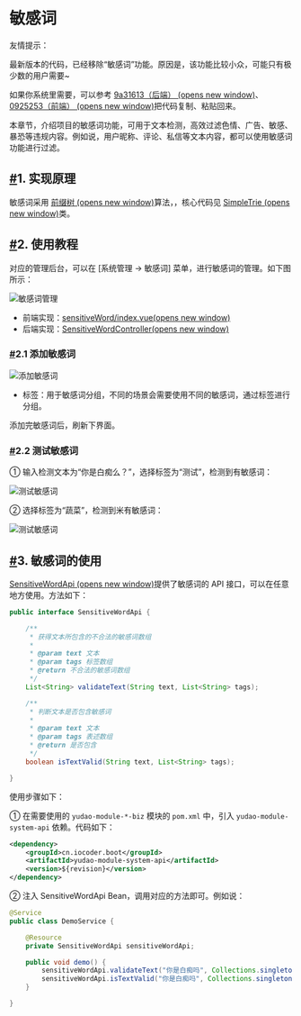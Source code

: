 # 敏感词

友情提示：

最新版本的代码，已经移除“敏感词”功能。原因是，该功能比较小众，可能只有极少数的用户需要~

如果你系统里需要，可以参考 [9a31613（后端） (opens new window)](https://gitee.com/zhijiantianya/ruoyi-vue-pro/commit/9a31613e5b766977df62a4977a40ef08bdeefa0b)、[0925253（前端） (opens new window)](https://gitee.com/yudaocode/yudao-ui-admin-vue3/commit/0925253a9dd0e3d9502178fc5c8f4a907eaeb852)把代码复制、粘贴回来。

本章节，介绍项目的敏感词功能，可用于文本检测，高效过滤色情、广告、敏感、暴恐等违规内容。例如说，用户昵称、评论、私信等文本内容，都可以使用敏感词功能进行过滤。

## [#](https://doc.iocoder.cn/sensitive-word/#_1-实现原理)1. 实现原理

敏感词采用 [前缀树 (opens new window)](https://zh.m.wikipedia.org/zh-hans/Trie)算法，，核心代码见 [SimpleTrie (opens new window)](https://github.com/YunaiV/ruoyi-vue-pro/blob/master/yudao-module-system/yudao-module-system-biz/src/main/java/cn/iocoder/yudao/module/system/util/collection/SimpleTrie.java)类。

## [#](https://doc.iocoder.cn/sensitive-word/#_2-使用教程)2. 使用教程

对应的管理后台，可以在 [系统管理 -> 敏感词] 菜单，进行敏感词的管理。如下图所示：

![敏感词管理](https://doc.iocoder.cn/img/%E6%95%8F%E6%84%9F%E8%AF%8D/%E6%95%8F%E6%84%9F%E8%AF%8D%E7%AE%A1%E7%90%86.png)

- 前端实现：[sensitiveWord/index.vue(opens new window)](https://github.com/yudaocode/yudao-ui-admin-vue2/blob/master/src/views/system/sensitiveWord/index.vue)
- 后端实现：[SensitiveWordController(opens new window)](https://github.com/YunaiV/ruoyi-vue-pro/blob/master/yudao-module-system/yudao-module-system-biz/src/main/java/cn/iocoder/yudao/module/system/controller/admin/sensitiveword/SensitiveWordController.java)

### [#](https://doc.iocoder.cn/sensitive-word/#_2-1-添加敏感词)2.1 添加敏感词

![添加敏感词](https://doc.iocoder.cn/img/%E6%95%8F%E6%84%9F%E8%AF%8D/%E6%B7%BB%E5%8A%A0%E6%95%8F%E6%84%9F%E8%AF%8D.png)

- 标签：用于敏感词分组，不同的场景会需要使用不同的敏感词，通过标签进行分组。

添加完敏感词后，刷新下界面。

### [#](https://doc.iocoder.cn/sensitive-word/#_2-2-测试敏感词)2.2 测试敏感词

① 输入检测文本为“你是白痴么？”，选择标签为“测试”，检测到有敏感词：

![测试敏感词](https://doc.iocoder.cn/img/%E6%95%8F%E6%84%9F%E8%AF%8D/%E6%B5%8B%E8%AF%95%E6%95%8F%E6%84%9F%E8%AF%8D-%E6%9C%89.png)

② 选择标签为“蔬菜”，检测到米有敏感词：

![测试敏感词](https://doc.iocoder.cn/img/%E6%95%8F%E6%84%9F%E8%AF%8D/%E6%B5%8B%E8%AF%95%E6%95%8F%E6%84%9F%E8%AF%8D-%E6%97%A0.png)

## [#](https://doc.iocoder.cn/sensitive-word/#_3-敏感词的使用)3. 敏感词的使用

[SensitiveWordApi (opens new window)](https://github.com/YunaiV/ruoyi-vue-pro/blob/master/yudao-module-system/yudao-module-system-api/src/main/java/cn/iocoder/yudao/module/system/api/sensitiveword/SensitiveWordApi.java)提供了敏感词的 API 接口，可以在任意地方使用。方法如下：

```java
public interface SensitiveWordApi {

    /**
     * 获得文本所包含的不合法的敏感词数组
     *
     * @param text 文本
     * @param tags 标签数组
     * @return 不合法的敏感词数组
     */
    List<String> validateText(String text, List<String> tags);

    /**
     * 判断文本是否包含敏感词
     *
     * @param text 文本
     * @param tags 表述数组
     * @return 是否包含
     */
    boolean isTextValid(String text, List<String> tags);

}
```

使用步骤如下：

① 在需要使用的 `yudao-module-*-biz` 模块的 `pom.xml` 中，引入 `yudao-module-system-api` 依赖。代码如下：

```xml
<dependency>
    <groupId>cn.iocoder.boot</groupId>
    <artifactId>yudao-module-system-api</artifactId>
    <version>${revision}</version>
</dependency>
```

② 注入 SensitiveWordApi Bean，调用对应的方法即可。例如说：

```java
@Service
public class DemoService {

    @Resource
    private SensitiveWordApi sensitiveWordApi;

    public void demo() {
        sensitiveWordApi.validateText("你是白痴吗", Collections.singletonList("测试"));
        sensitiveWordApi.isTextValid("你是白痴吗", Collections.singletonList("蔬菜"));
    }

}
```